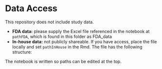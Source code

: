 # Data Access

This repository does not include study data.
- **FDA data:** please supply the Excel file referenced in the notebook at `pathFDA`, which is found in this folder as FDA_data
- **In-house data:** not publicly shareable. If you have access, place the file locally and set `pathInHouse` in the Rmd. The file has the following structure: 

The notebook is written so paths can be edited at the top. 
